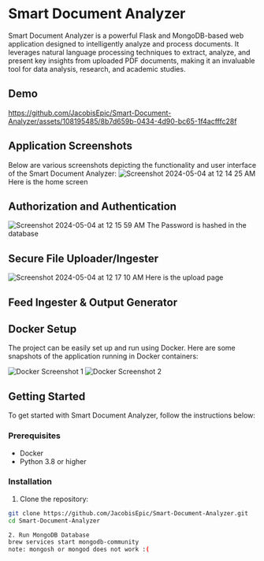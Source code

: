 # Smart Document Analyzer

Smart Document Analyzer is a powerful Flask and MongoDB-based web application designed to intelligently analyze and process documents. It leverages natural language processing techniques to extract, analyze, and present key insights from uploaded PDF documents, making it an invaluable tool for data analysis, research, and academic studies.

## Demo



https://github.com/JacobisEpic/Smart-Document-Analyzer/assets/108195485/8b7d659b-0434-4d90-bc65-1f4acfffc28f



## Application Screenshots

Below are various screenshots depicting the functionality and user interface of the Smart Document Analyzer:
![Screenshot 2024-05-04 at 12 14 25 AM](https://github.com/JacobisEpic/Smart-Document-Analyzer/assets/108195485/438d403e-1ef6-4186-a54c-4989922076c6)
Here is the home screen

## Authorization and Authentication
![Screenshot 2024-05-04 at 12 15 59 AM](https://github.com/JacobisEpic/Smart-Document-Analyzer/assets/108195485/3315de1a-0122-4647-80e8-b3f1624e003b)
The Password is hashed in the database

## Secure File Uploader/Ingester
![Screenshot 2024-05-04 at 12 17 10 AM](https://github.com/JacobisEpic/Smart-Document-Analyzer/assets/108195485/01f04262-ff24-43cc-9db0-7a5f381dbd39)
Here is the upload page

## Feed Ingester & Output Generator 

## Docker Setup

The project can be easily set up and run using Docker. Here are some snapshots of the application running in Docker containers:

![Docker Screenshot 1](https://github.com/JacobisEpic/Smart-Document-Analyzer/assets/108195485/a51ca726-d7d1-4e52-8bf1-59c3eaabd24c)
![Docker Screenshot 2](https://github.com/JacobisEpic/Smart-Document-Analyzer/assets/108195485/387ef4eb-e2bd-4157-a265-cbd07cec6e7c)

## Getting Started

To get started with Smart Document Analyzer, follow the instructions below:

### Prerequisites

- Docker
- Python 3.8 or higher

### Installation

1. Clone the repository:
```bash
git clone https://github.com/JacobisEpic/Smart-Document-Analyzer.git
cd Smart-Document-Analyzer

2. Run MongoDB Database
brew services start mongodb-community
note: mongosh or mongod does not work :(

